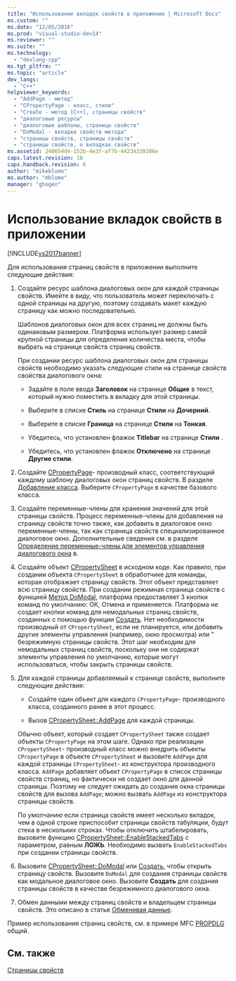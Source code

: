 ```yaml
---
title: "Использование вкладок свойств в приложении | Microsoft Docs"
ms.custom: ""
ms.date: "12/05/2016"
ms.prod: "visual-studio-dev14"
ms.reviewer: ""
ms.suite: ""
ms.technology: 
  - "devlang-cpp"
ms.tgt_pltfrm: ""
ms.topic: "article"
dev_langs: 
  - "C++"
helpviewer_keywords: 
  - "AddPage - метод"
  - "CPropertyPage - класс, стили"
  - "Create - метод [C++], страницы свойств"
  - "диалоговые ресурсы"
  - "диалоговые шаблоны, страницы свойств"
  - "DoModal - вкладки свойств метода"
  - "страницы свойств, страницы свойств"
  - "страницы свойств, о вкладках свойств"
ms.assetid: 240654d4-152b-4e3f-af7b-44234339206e
caps.latest.revision: 10
caps.handback.revision: 6
author: "mikeblome"
ms.author: "mblome"
manager: "ghogen"
---
```

# Использование вкладок свойств в приложении
[!INCLUDE[vs2017banner](../assembler/inline/includes/vs2017banner.md)]

Для использования страниц свойств в приложении выполните следующие действия:  
  
1.  Создайте ресурс шаблона диалоговых окон для каждой страницы свойств.  Имейте в виду, что пользователь может переключать с одной страницы на другую, поэтому создавать макет каждую страницу как можно последовательно.  
  
     Шаблонов диалоговых окон для всех страниц не должны быть одинаковым размером.  Платформа использует размер самой крупной страницы для определения количества места, чтобы выбрать на странице свойств страниц свойств.  
  
     При создании ресурс шаблона диалоговых окон для страницы свойств необходимо указать следующие стили на странице свойств свойства диалогового окна:  
  
    -   Задайте в поле ввода **Заголовок**  на странице **Общие**  в текст, который нужно поместить в вкладку для этой страницы.  
  
    -   Выберите в списке **Стиль**  на странице **Стили**  на **Дочерний**.  
  
    -   Выберите в списке **Граница**  на странице **Стили**  на **Тонкая**.  
  
    -   Убедитесь, что установлен флажок **Titlebar**  на странице **Стили** .  
  
    -   Убедитесь, что установлен флажок **Отключено**  на странице **Другие стили**.  
  
2.  Создайте [CPropertyPage](../mfc/reference/cpropertypage-class.md)\- производный класс, соответствующий каждому шаблону диалоговых окон страниц свойств.  В разделе [Добавление класса](../Topic/Adding%20a%20Class%20\(Visual%20C++\).md).  Выберите `CPropertyPage` в качестве базового класса.  
  
3.  Создайте переменные\-члены для хранения значений для этой страницы свойств.  Процесс переменные\-члены для добавления на страницу свойств точно также, как добавить в диалоговое окно переменные\-члены, так как страница свойств специализированное диалоговое окно.  Дополнительные сведения см. в разделе [Определение переменные\-члены для элементов управления диалогового окна](../mfc/defining-member-variables-for-dialog-controls.md) в.  
  
4.  Создайте объект [CPropertySheet](../mfc/reference/cpropertysheet-class.md) в исходном коде.  Как правило, при создании объекта `CPropertySheet` в обработчике для команды, которая отображает страницу свойств.  Этот объект представляет всю страницу свойств.  При создании режимная страница свойств с функцией [Метод DoModal](../Topic/CPropertySheet::DoModal.md), платформа предоставляет 3 кнопки команд по умолчанию: ОК, Отмена и применяется.  Платформа не создает кнопки команд для немодальных страниц свойств, созданных с помощью функции [Создать](../Topic/CPropertySheet::Create.md).  Нет необходимости производный от `CPropertySheet`, если не планируется, или добавить другие элементы управления \(например, окно просмотра\) или " безрежимную страницы свойств.  Этот шаг необходим для немодальных страниц свойств, поскольку они не содержат элементы управления по умолчанию, которые могут использоваться, чтобы закрыть страницы свойств.  
  
5.  Для каждой страницы добавляемый к странице свойств, выполните следующие действия:  
  
    -   Создайте один объект для каждого `CPropertyPage`\- производного класса, созданного ранее в этот процесс.  
  
    -   Вызов [CPropertySheet::AddPage](../Topic/CPropertySheet::AddPage.md) для каждой страницы.  
  
     Обычно объект, который создает `CPropertySheet` также создает объекты `CPropertyPage` на этом шаге.  Однако при реализации `CPropertySheet`\- производный класс можно внедрить объекты `CPropertyPage` в объекте `CPropertySheet` и вызовите `AddPage` для каждой страницы `CPropertySheet`\- из конструктора производного класса.  `AddPage` добавляет объект `CPropertyPage` в список страницы свойств страниц, но фактически не создает окно для данной страницы.  Поэтому не следует ожидать до создания окна страницы свойств для вызова `AddPage`; можно вызвать `AddPage` из конструктора страницы свойств.  
  
     По умолчанию если страница свойств имеет несколько вкладок, чем в одной строке приспособит страницы свойств табуляции, будут стека в нескольких строках.  Чтобы отключить штабелировать, вызовите функцию [CPropertySheet::EnableStackedTabs](../Topic/CPropertySheet::EnableStackedTabs.md) с параметром, равным **ЛОЖЬ**.  Необходимо вызвать `EnableStackedTabs` при создании страницы свойств.  
  
6.  Вызовите [CPropertySheet::DoModal](../Topic/CPropertySheet::DoModal.md) или [Создать](../Topic/CPropertySheet::Create.md), чтобы открыть страницу свойств.  Вызовите `DoModal` для создания страницы свойств как модальное диалоговое окно.  Вызовите **Создать** для создания страницы свойств в качестве безрежимного диалогового окна.  
  
7.  Обмен данными между страниц свойств и владельцем страницы свойств.  Это описано в статье [Обменивая данные](../mfc/exchanging-data.md).  
  
 Пример использования страниц свойств, см. в примере MFC [PROPDLG](../top/visual-cpp-samples.md) общий.  
  
## См. также  
 [Страницы свойств](../mfc/property-sheets-mfc.md)